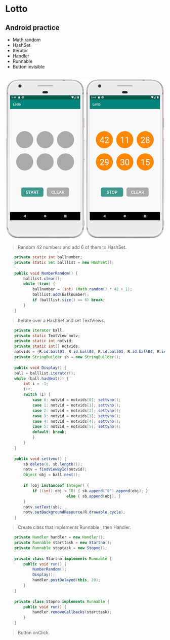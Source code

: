 
Lotto
=
Android practice
-
* Math.random
* HashSet
* Iterator
* Handler
* Runnable
* Button invisible
<br>
<img  src="https://github.com/SwingGao2020/Lotto/blob/master/preview.jpg" width="600"/>
<br>

>Random 42 numbers and add 6 of them to HashSet.

```java    
    private static int ballnumber;
    private static Set balllist = new HashSet();
    
    public void NumberRandom() {
        balllist.clear();
        while (true) {
            ballnumber = (int) (Math.random() * 42 + 1);
            balllist.add(ballnumber);
            if (balllist.size() == 6) break;
        }
    }    
```    
>Iterate over a HashSet and set TextViews.

```java
    private Iterator ball;
    private static TextView notv;
    private static int notvid;
    private static int[] notvids;
    notvids = {R.id.ball01, R.id.ball02, R.id.ball03, R.id.ball04, R.id.ball05, R.id.ball06};
    private StringBuilder sb = new StringBuilder();
    
    public void Display() {
    ball = balllist.iterator();
    while (ball.hasNext()) { 
        int i = -1;
        i++;
        switch (i) {
            case 0: notvid = notvids[0]; settvno();
            case 1: notvid = notvids[1]; settvno();
            case 2: notvid = notvids[2]; settvno();
            case 3: notvid = notvids[3]; settvno();
            case 4: notvid = notvids[4]; settvno();
            case 5: notvid = notvids[5]; settvno();
            default: break;
            }
        }
    }   
    
    public void settvno() {
        sb.delete(0, sb.length());
        notv = findViewById(notvid);
        Object obj = ball.next();

        if (obj instanceof Integer) {
            if ((int) obj < 10) { sb.append("0").append(obj); } 
                           else { sb.append(obj); }
        }
        notv.setText(sb);
        notv.setBackgroundResource(R.drawable.cycle);
    }
```
>Create class that implements Runnable , then Handler.

```java
    private Handler handler = new Handler();
    private Runnable starttask = new Startno();
    private Runnable stoptask = new Stopno();

    private class Startno implements Runnable {        
        public void run() {
            NumberRandom();
            Display();
            handler.postDelayed(this, 20); 
        }
    }

    private class Stopno implements Runnable {        
        public void run() {
            handler.removeCallbacks(starttask);
        }
    }
```
>Button onClick.

```java


```
    

